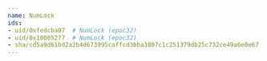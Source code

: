 ```yaml
---
name: NumLock
ids:
- uid/0xfedcba97  # NumLock (epoc32)
- uid/0x10005277  # NumLock (epoc32)
- sha/cd5a9d61bd2a2b4d673995caffcd3bba3807c1c251379db25c732ce49a6e0e67  # NumLock 1.5 kB (epoc32)
---
```

